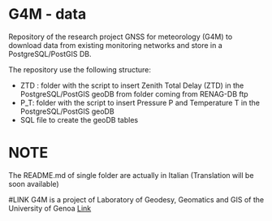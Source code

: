 # G4M - data
Repository of the research project GNSS for meteorology (G4M) to download data from existing monitoring networks and store in a PostgreSQL/PostGIS DB.

The repository use the following structure: 

- ZTD : folder with the script to insert Zenith Total Delay (ZTD) in the PostgreSQL/PostGIS geoDB from folder coming from RENAG-DB ftp
- P_T: folder with the script to insert Pressure P and Temperature T in the PostgreSQL/PostGIS geoDB
- SQL file to create the geoDB tables

# NOTE
The README.md of single folder are actually in Italian (Translation will be soon available)

#LINK
G4M is a project of Laboratory of Geodesy, Geomatics and GIS of the University of Genoa [Link](http://www.dicca.unige.it/geomatica/ricerca/)
